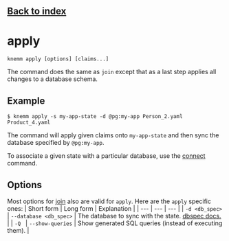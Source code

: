 ## [Back to index](index.md)

# apply

```
knemm apply [options] [claims...]
```

The command does the same as `join` except that as a last step applies all changes to a
database schema. 

## Example
```
$ knemm apply -s my-app-state -d @pg:my-app Person_2.yaml Product_4.yaml 
```

The command will apply given claims onto `my-app-state` and then sync the database specified
by `@pg:my-app`. 

To associate a given state with a particular database, use the [connect](connect.md) command.

## Options

Most options for [join](join.md) also are valid for `apply`. Here are the `apply` specific ones: 
| Short form | Long form | Explanation | 
| --- | --- | --- | 
| `-d <db_spec>` | `--database <db_spec>` | The database to sync with the state. [dbspec docs.](dbspec.md) | 
| `-Q ` | `--show-queries` | Show generated SQL queries (instead of executing them). |


